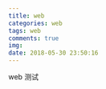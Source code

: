 ```yaml
---
title: web
categories: web
tags: web
comments: true    
img: 
date: 2018-05-30 23:50:16
---
```


web 测试

